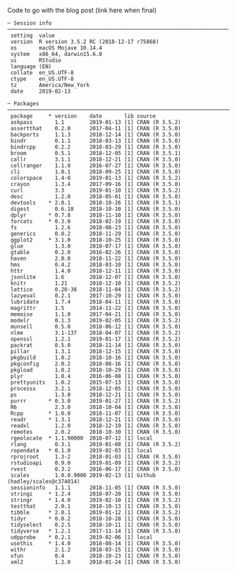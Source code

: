 Code to go with the blog post (link here when final)
    
    
    ─ Session info ──────────────────────────────────────────────────────────────────────
     setting  value                                 
     version  R version 3.5.2 RC (2018-12-17 r75868)
     os       macOS Mojave 10.14.4                  
     system   x86_64, darwin15.6.0                  
     ui       RStudio                               
     language (EN)                                  
     collate  en_US.UTF-8                           
     ctype    en_US.UTF-8                           
     tz       America/New_York                      
     date     2019-02-13                            
    
    ─ Packages ──────────────────────────────────────────────────────────────────────────
     package     * version    date       lib source                        
     askpass       1.1        2019-01-13 [1] CRAN (R 3.5.2)                
     assertthat    0.2.0      2017-04-11 [1] CRAN (R 3.5.0)                
     backports     1.1.3      2018-12-14 [1] CRAN (R 3.5.0)                
     bindr         0.1.1      2018-03-13 [1] CRAN (R 3.5.0)                
     bindrcpp      0.2.2      2018-03-29 [1] CRAN (R 3.5.0)                
     broom         0.5.1      2018-12-05 [1] CRAN (R 3.5.1)                
     callr         3.1.1      2018-12-21 [1] CRAN (R 3.5.0)                
     cellranger    1.1.0      2016-07-27 [1] CRAN (R 3.5.0)                
     cli           1.0.1      2018-09-25 [1] CRAN (R 3.5.0)                
     colorspace    1.4-0      2019-01-13 [1] CRAN (R 3.5.2)                
     crayon        1.3.4      2017-09-16 [1] CRAN (R 3.5.0)                
     curl          3.3        2019-01-10 [1] CRAN (R 3.5.2)                
     desc          1.2.0      2018-05-01 [1] CRAN (R 3.5.0)                
     devtools    * 2.0.1      2018-10-26 [1] CRAN (R 3.5.1)                
     digest        0.6.18     2018-10-10 [1] CRAN (R 3.5.0)                
     dplyr       * 0.7.8      2018-11-10 [1] CRAN (R 3.5.0)                
     forcats     * 0.3.0      2018-02-19 [1] CRAN (R 3.5.0)                
     fs            1.2.6      2018-08-23 [1] CRAN (R 3.5.0)                
     generics      0.0.2      2018-11-29 [1] CRAN (R 3.5.0)                
     ggplot2     * 3.1.0      2018-10-25 [1] CRAN (R 3.5.0)                
     glue          1.3.0      2018-07-17 [1] CRAN (R 3.5.0)                
     gtable        0.2.0      2016-02-26 [1] CRAN (R 3.5.0)                
     haven         2.0.0      2018-11-22 [1] CRAN (R 3.5.0)                
     hms           0.4.2      2018-03-10 [1] CRAN (R 3.5.0)                
     httr          1.4.0      2018-12-11 [1] CRAN (R 3.5.0)                
     jsonlite      1.6        2018-12-07 [1] CRAN (R 3.5.0)                
     knitr         1.21       2018-12-10 [1] CRAN (R 3.5.2)                
     lattice       0.20-38    2018-11-04 [1] CRAN (R 3.5.2)                
     lazyeval      0.2.1      2017-10-29 [1] CRAN (R 3.5.0)                
     lubridate     1.7.4      2018-04-11 [1] CRAN (R 3.5.0)                
     magrittr      1.5        2014-11-22 [1] CRAN (R 3.5.0)                
     memoise       1.1.0      2017-04-21 [1] CRAN (R 3.5.0)                
     modelr        0.1.3      2019-02-05 [1] CRAN (R 3.5.2)                
     munsell       0.5.0      2018-06-12 [1] CRAN (R 3.5.0)                
     nlme          3.1-137    2018-04-07 [1] CRAN (R 3.5.2)                
     openssl       1.2.1      2019-01-17 [1] CRAN (R 3.5.2)                
     packrat       0.5.0      2018-11-14 [1] CRAN (R 3.5.0)                
     pillar        1.3.1      2018-12-15 [1] CRAN (R 3.5.0)                
     pkgbuild      1.0.2      2018-10-16 [1] CRAN (R 3.5.0)                
     pkgconfig     2.0.2      2018-08-16 [1] CRAN (R 3.5.0)                
     pkgload       1.0.2      2018-10-29 [1] CRAN (R 3.5.0)                
     plyr          1.8.4      2016-06-08 [1] CRAN (R 3.5.0)                
     prettyunits   1.0.2      2015-07-13 [1] CRAN (R 3.5.0)                
     processx      3.2.1      2018-12-05 [1] CRAN (R 3.5.0)                
     ps            1.3.0      2018-12-21 [1] CRAN (R 3.5.0)                
     purrr       * 0.3.0      2019-01-27 [1] CRAN (R 3.5.2)                
     R6            2.3.0      2018-10-04 [1] CRAN (R 3.5.0)                
     Rcpp        * 1.0.0      2018-11-07 [1] CRAN (R 3.5.0)                
     readr       * 1.3.1      2018-12-21 [1] CRAN (R 3.5.0)                
     readxl        1.2.0      2018-12-19 [1] CRAN (R 3.5.0)                
     remotes       2.0.2      2018-10-30 [1] CRAN (R 3.5.0)                
     rgeolocate  * 1.1.90000  2018-07-12 [1] local                         
     rlang         0.3.1      2019-01-08 [1] CRAN (R 3.5.2)                
     ropendata   * 0.1.0      2019-02-03 [1] local                         
     rprojroot     1.3-2      2018-01-03 [1] CRAN (R 3.5.0)                
     rstudioapi    0.9.0      2019-01-09 [1] CRAN (R 3.5.2)                
     rvest         0.3.2      2016-06-17 [1] CRAN (R 3.5.0)                
     scales        1.0.0.9000 2019-02-13 [1] Github (hadley/scales@c374014)
     sessioninfo   1.1.1      2018-11-05 [1] CRAN (R 3.5.0)                
     stringi     * 1.2.4      2018-07-20 [1] CRAN (R 3.5.0)                
     stringr     * 1.4.0      2019-02-10 [1] CRAN (R 3.5.2)                
     testthat      2.0.1      2018-10-13 [1] CRAN (R 3.5.0)                
     tibble      * 2.0.1      2019-01-12 [1] CRAN (R 3.5.2)                
     tidyr       * 0.8.2      2018-10-28 [1] CRAN (R 3.5.0)                
     tidyselect    0.2.5      2018-10-11 [1] CRAN (R 3.5.0)                
     tidyverse   * 1.2.1      2017-11-14 [1] CRAN (R 3.5.0)                
     udpprobe    * 0.2.1      2019-02-06 [1] local                         
     usethis     * 1.4.0      2018-08-14 [1] CRAN (R 3.5.0)                
     withr         2.1.2      2018-03-15 [1] CRAN (R 3.5.0)                
     xfun          0.4        2018-10-23 [1] CRAN (R 3.5.0)                
     xml2          1.2.0      2018-01-24 [1] CRAN (R 3.5.0)     
     